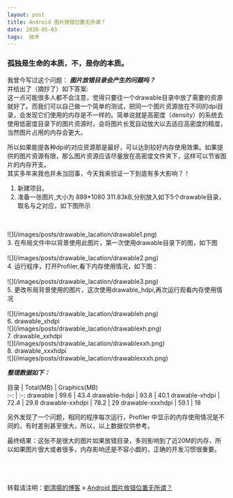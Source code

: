 ```yaml
---
layout: post  
title: Android 图片放错位置无所谓？
date: 2020-05-03  
tags:  技术
---
```

### 孤独是生命的本质，不，是你的本质。  


我曾今写过这个问题：
***图片放错目录会产生的问题吗？***  
并给出了（摘抄了）如下答案:  
这一点可能很多人都不会注意，觉得只要往一个drawable目录中放了需要的资源就好了。而我们可以自己做一个简单的测试，把同一个图片资源放在不同的dpi目录，会发现它们使用的内存是不一样的。简单说就是高密度（density）的系统去使用低密度目录下的图片资源时，会将图片长宽自动放大以去适应高密度的精度，当然图片占用的内存会更大。  

所以如果能提各种dpi的对应资源那是最好，可以达到较好内存使用效果。如果提供的图片资源有限，那么图片资源应该尽量放在高密度文件夹下，这样可以节省图片的内存开支。  
其实多年来我也并未当回事，今天我来验证一下到底有多大影响？！  
1. 新建项目。
2. 准备一张图片,大小为 889*1080 311.83kB,分别放入如下5个drawable目录，取名与之对应，如下图所示  
<br/>
<br/>
![](/images/posts/drawable_lacation/drawable1.png)
<br/>
3. 在布局文件中以背景使用此图片，第一次使用drawable目录下的图，如下图   
<br/>
<br/>
![](/images/posts/drawable_lacation/drawable2.png)  
<br/>
4. 运行程序，打开Profiler,看下内存使用情况，如下图：   
<br/>
<br/>
![](/images/posts/drawable_lacation/drawable3.png)  
<br/>
5. 更改布局背景使用的图片，这次使用drawable_hdpi,再次运行观看内存使用情况  
<br/>
<br/>
![](/images/posts/drawable_lacation/drawableh.png)  
<br/>
6. drawable_xhdpi  
<br/>
![](/images/posts/drawable_lacation/drawablexh.png)  
<br/>
7. drawable_xxhdpi  
<br/>
![](/images/posts/drawable_lacation/drawablexxh.png)  
<br/>
8. drawable_xxxhdpi  
<br/>
![](/images/posts/drawable_lacation/drawablexxxh.png)  
<br/>

***整理数据如下：***
<br/>

目录  |	Total(MB) | Graphics(MB)  
:-: | :-: 
drawable           |	99.6  |  43.4
drawable-hdpi      |	93.8  |  40.1
drawable-xhdpi     |	72.4  |  29.8
drawable-xxhdpi    |	78.2  |  29
drawable-xxxhdpi   |	59.1  |  18


另外发现了一个问题，相同的程序每次运行，Profiler 中显示的内存使用情况是不同的，有时差别甚至很大，所以，以上数据仅供参考。  

最终结果：这张不是很大的图片如果放错目录，多则影响到了近20M的内存，所以如果图片很大或者很多，内存影响还是不容小觑的，正确的开发习惯很重要。
<br/> 
<br/> 
<br/> 
<br/> 
<br/> 
转载请注明：[劉清揚的博客](http://yuqianglianshou.com) » [ Android 图片放错位置无所谓？ ](http://yuqianglianshou.com/2020/05/android_drawable/)  
<br/>